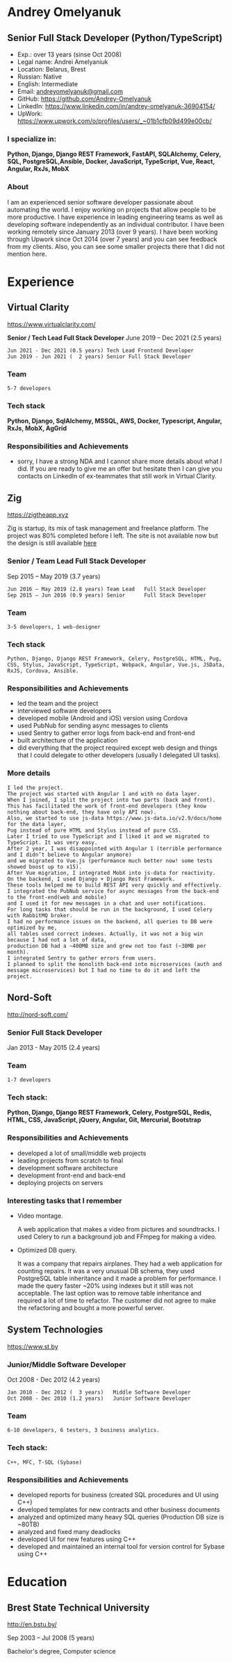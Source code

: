 # Andrey Omelyanuk 
## Senior Full Stack Developer (Python/TypeScript) 
- Exp.: over 13 years (sinse Oct 2008) 
- Legal name: Andrei Amelyaniuk
- Location: Belarus, Brest
- Russian: Native
- English: Intermediate
- Email: andreyomelyanuk@gmail.com
- GitHub: https://github.com/Andrey-Omelyanuk
- LinkedIn: https://www.linkedin.com/in/andrey-omelyanuk-36904154/
- UpWork: https://www.upwork.com/o/profiles/users/_~01b1cfb09d499e00cb/

###  I specialize in: 
**Python, Django, Django REST Framework, FastAPI, SQLAlchemy, Celery, SQL, PostgreSQL,Ansible, Docker, JavaScript, TypeScript, Vue, React, Angular, RxJs, MobX**

### About 
I am an experienced senior software developer passionate about automating the world.
I enjoy working on projects that allow people to be more productive. 
I have experience in leading engineering teams as well as developing software
independently as an individual contributor. 
I have been working remotely since January 2013 (over 9 years).
I have been working through Upwork since Oct 2014 (over 7 years) and you can see feedback from my clients.
Also, you can see some smaller projects there that I did not mention here. 


# Experience

## Virtual Clarity 
https://www.virtualclarity.com/

**Senior / Tech Lead Full Stack Developer**
June 2019 – Dec 2021 (2.5 years)

    Jun 2021 - Dec 2021 (0.5 years) Tech Lead Frontend Developer 
    Jun 2019 - Jun 2021 (  2 years) Senior Full Stack Developer

### Team
    5-7 developers

### Tech stack
**Python, Django, SqlAlchemy, MSSQL, AWS, Docker, Typescript, Angular, RxJs, MobX, AgGrid**

### Responsibilities and Achievements
- sorry, I have a strong NDA and I cannot share more details about what I did.
    If you are ready to give me an offer but hesitate then I can give you contacts on LinkedIn of ex-teammates that still work in Virtual Clarity.


## Zig 
https://zigtheapp.xyz

Zig is startup, its mix of task management and freelance platform.
The project was 80% completed before I left. 
The site is not available now but the design is still available [here](https://www.figma.com/file/PE70acTNcIgI1flYCqQUl4KQ/Zig-UI?node-id=791%3A10)

### Senior / Team Lead Full Stack Developer
Sep 2015 – May 2019 (3.7 years)

    Jun 2016 – May 2019 (2.8 years) Team Lead   Full Stack Developer  
    Sep 2015 – Jun 2016 (0.9 years) Senior      Full Stack Developer

### Team
    3-5 developers, 1 web-designer

### Tech stack
    Python, Django, Django REST Framework, Celery, PostgreSQL, HTML, Pug, CSS, Stylus, JavaScript, TypeScript, Webpack, Angular, Vue.js, JSData, RxJS, Cordova, Ansible.

### Responsibilities and Achievements
- led the team and the project
- interviewed software developers
- developed mobile (Android and iOS) version using Cordova 
- used PubNub for sending async messages to clients
- used Sentry to gather error logs from back-end and front-end
- built architecture of the application
- did everything that the project required except web design and things that I could delegate to other developers (usually I delegated UI tasks).

### More details
    I led the project. 
    The project was started with Angular 1 and with no data layer.
    When I joined, I split the project into two parts (back and front). 
    This has facilitated the work of front-end developers (they know nothing about back-end, they have only API now). 
    Also, we started to use js-data https://www.js-data.io/v2.9/docs/home for the data layer,
    Pug instead of pure HTML and Stylus instead of pure CSS.
    Later I tried to use TypeScript and I liked it and we migrated to TypeScript. It was very easy.
    After 2 year, I was disappointed with Angular 1 (terrible performance and I didn’t believe to Angular anymore)
    and we migrated to Vue.js (performance much better now! some tests showed boost up to x15).
    After Vue migration, I integrated MobX into js-data for reactivity.
    On the backend, I used Django + Django Rest Framework. 
    These tools helped me to build REST API very quickly and effectively.
    I integrated the PubNub service for async messages from the back-end to the front-end(web and mobile)
    and I used it for new messages in a chat and user notifications. 
    For long tasks that should be run in the background, I used Celery with RabbitMQ broker. 
    I had no performance issues on the backend, all queries to DB were optimized by me,
    all tables used correct indexes. Actually, it was not a big win because I had not a lot of data,
    production DB had a ~400MB size and grew not too fast (~30MB per month).
    I integrated Sentry to gather errors from users.
    I planned to split the monolith back-end into microservices (auth and message microservices) but I had no time to do it and left the project. 


## Nord-Soft   
http://nord-soft.com/

### Senior Full Stack Developer
Jan 2013 - May 2015 (2.4 years)

### Team
    1-7 developers

### Tech stack: 
**Python, Django, Django REST Framework, Celery, PostgreSQL, Redis, HTML, CSS, JavaScript, jQuery, Angular, Git, Mercurial, Bootstrap**


### Responsibilities and Achievements
- developed a lot of small/middle web projects 
- leading projects from scratch to final
- development software architecture
- development front-end and back-end
- deploying projects on servers

### Interesting tasks that I remember
- Video montage.

    A web application that makes a video from pictures and soundtracks.
    I used Celery to run a background job and FFmpeg for making a video.

- Optimized DB query.

    It was a company that repairs airplanes.
    They had a web application for counting repairs. 
    It was a very unusual DB schema, they used PostgreSQL table inheritance and it made a problem for performance. 
    I made the query faster ~20% using indexes but it still was not acceptable.
    The last option was to remove table inheritance and required a lot of time to refactor.
    The customer did not agree to make the refactoring and bought a more powerful server.


## System Technologies 
https://www.st.by

### Junior/Middle Software Developer
Oct 2008 - Dec 2012 (4.2 years) 

    Jan 2010 - Dec 2012 (  3 years)   Middle Software Developer  
    Oct 2008 - Dec 2010 (1.2 years)   Junior Software Developer

### Team
    6-10 developers, 6 testers, 3 business analytics.

### Tech stack:
    C++, MFC, T-SQL (Sybase)

### Responsibilities and Achievements
- developed reports for business (created SQL procedures and UI using C++)
- developed templates for new contracts and other business documents
- analyzed and optimized many heavy SQL queries (Production DB size is ~80TB)
- analyzed and fixed many deadlocks
- developed UI for new features using C++
- developed and maintained an internal tool for version control for Sybase using C++


# Education

## Brest State Technical University  
http://en.bstu.by/

Sep 2003 – Jul 2008 (5 years)

Bachelor's degree, Computer science
